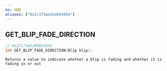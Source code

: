 ```yaml
---
ns: HUD
aliases: ["0x2c173ae2bdb9385e"]
---
```

## GET_BLIP_FADE_DIRECTION

```c
// 0x2C173AE2BDB9385E
int GET_BLIP_FADE_DIRECTION(Blip blip);
```

```
Returns a value to indicate whether a blip is fading and whether it is fading in or out
```

